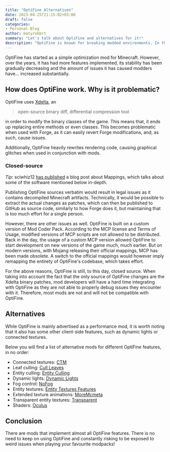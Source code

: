 ```yaml
---
title: "OptiFine Alternatives"
date: 2023-04-25T21:15:02+03:00
draft: false
categories:
- Personal Blog
author: matyrobbrt
summary: "Let's talk about OptiFine and alternatives for it!"
description: "OptiFine is known for breaking modded environments. In this post, we'll talk about some alternatives to it."
---
```


OptiFine has started as a simple optimization mod for Minecraft. However, over the years, it has had more features implemented, its stability has been gradually decreasing and the amount of issues it has caused modders have... increased substantially.

## How does OptiFine work. Why is it problematic?
OptiFine uses [Xdelta](http://xdelta.org/), an
> open-source binary diff, differential compression tool

in order to modify the binary classes of the game. This means that, it ends up replacing entire methods or even classes. This becomes problematic when used with Forge, as it can easily revert Forge modifications, and, as such, cause issues.

Additionally, OptiFine heavily rewrites rendering code, causing graphical glitches when used in conjunction with mods.

### Closed-source
*Tip*: sciwhiz12 [has published](../../sciwhiz12/what-are-mappings/) a blog post about Mappings, which talks about some of the software mentioned below in-depth.

Publishing OptiFine sources verbatim would result in legal issues as it contains decompiled Minecraft artifacts. Technically, it would be possible to extract the actual changes as patches, which can then be published to GitHub as source code, similarly to how Forge does it, but maintaining that is too much effort for a single person.

However, there are other issues as well. OptiFine is built on a custom version of Mod Coder Pack. According to the MCP license and Terms of Usage, modified versions of MCP scripts are not allowed to be distributed.
Back in the day, the usage of a custom MCP version allowed OptiFine to start development on new versions of the game much, much earlier. But on modern versions, with Mojang releasing their official mappings,
MCP has been made obsolete. A switch to the official mappings would however imply remapping the entirety of OptiFine's codebase, which takes effort.

For the above reasons, OptiFine is still, to this day, closed source. When taking into account the fact that the only source of OptiFine changes are the Xdelta binary patches, mod developers will have a hard time integrating with OptiFine as they are not able to properly debug issues they encounter with it. Therefore, most mods are not and will not be compatible with OptiFine.

## Alternatives
While OptiFine is mainly advertised as a performance mod, it is worth noting that it also has some other client-side features, such as dynamic lights or connected textures.

Below you will find a list of alternative mods for different OptiFine features, in no order:

- Connected textures: [CTM](https://www.curseforge.com/minecraft/mc-mods/ctm)
- Leaf culling: [Cull Leaves](https://www.curseforge.com/minecraft/mc-mods/cull-leaves)
- Entity culling: [Entity Culling](https://www.curseforge.com/minecraft/mc-mods/entityculling)
- Dynamic lights: [Dynamic Lights](https://www.curseforge.com/minecraft/mc-mods/dynamic-lights)
- Fog control: [NoFog](https://www.curseforge.com/minecraft/mc-mods/nofog)
- Entity textures: [Entity Textures Features](https://www.curseforge.com/minecraft/mc-mods/entity-texture-features-fabric)
- Extended texture animations: [MoreMcmeta](https://www.curseforge.com/minecraft/mc-mods/moremcmeta)
- Transparent entity textures: [Transparent](https://www.curseforge.com/minecraft/mc-mods/transparent)
- Shaders: [Oculus](https://www.curseforge.com/minecraft/mc-mods/oculus)

## Conclusion
There are mods that implement almost all OptiFine features. There is no need to keep on using OptiFine and constantly risking to be exposed to weird issues when playing your favourite modpacks!